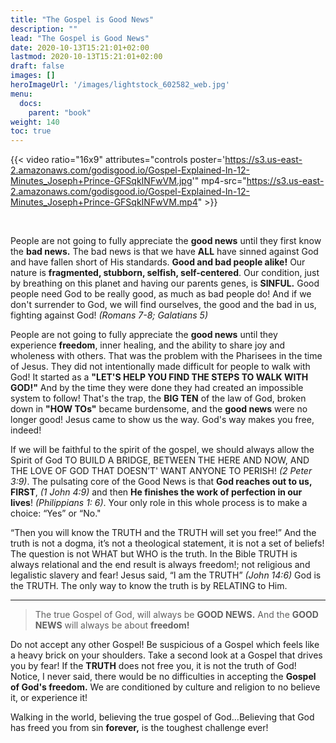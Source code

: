```yaml
---
title: "The Gospel is Good News"
description: ""
lead: "The Gospel is Good News"
date: 2020-10-13T15:21:01+02:00
lastmod: 2020-10-13T15:21:01+02:00
draft: false
images: []
heroImageUrl: '/images/lightstock_602582_web.jpg'
menu:
  docs:
    parent: "book"
weight: 140
toc: true
---
```


{{< video ratio="16x9" attributes="controls poster='https://s3.us-east-2.amazonaws.com/godisgood.io/Gospel-Explained-In-12-Minutes_Joseph+Prince-GFSqkINFwVM.jpg'" mp4-src="https://s3.us-east-2.amazonaws.com/godisgood.io/Gospel-Explained-In-12-Minutes_Joseph+Prince-GFSqkINFwVM.mp4" >}}

<br/>

People are not going to fully appreciate the **good news** until they first know the **bad news.** The bad news is that we have **ALL** have sinned against God and have fallen short of His standards. **Good and bad people alike!** Our nature is **fragmented, stubborn, selfish, self-centered**. Our condition, just by breathing on this planet and having our parents genes, is **SINFUL.** Good people need God to be really good, as much as bad people do! And if we don't surrender to God, we will find ourselves, the good and the bad in us, fighting against God! *(Romans 7-8; Galatians 5)*

People are not going to fully appreciate the **good news** until they experience **freedom**, inner healing, and the ability to share joy and wholeness with others. That was the problem with the Pharisees in the time of Jesus. They did not intentionally made difficult for people to walk with God! It started as a **"LET'S HELP YOU FIND THE STEPS TO WALK WITH GOD!"** And by the time they were done they had created an impossible system to follow! That's the trap, the **BIG TEN** of the law of God, broken down in **"HOW TOs"** became burdensome, and the **good news** were no longer good! Jesus came to show us the way. God's way makes you free, indeed!

If we will be faithful to the spirit of the gospel, we should always allow the Spirit of God TO BUILD A BRIDGE, BETWEEN THE HERE AND NOW, AND THE LOVE OF GOD THAT DOESN’T' WANT ANYONE TO PERISH! *(2 Peter 3:9)*. The pulsating core of the Good News is that **God reaches out to us, FIRST**, *(1 John 4:9)* and then **He finishes the work of perfection in our lives**! *(Philippians 1: 6)*. Your only role in this whole process is to make a choice: “Yes” or “No."

“Then you will know the TRUTH and the TRUTH will set you free!” And the truth is not a dogma, it’s not a theological statement, it is not a set of beliefs! The question is not WHAT but WHO is the truth. In the Bible TRUTH is always relational and the end result is always freedom!; not religious and legalistic slavery and fear! Jesus said, “I am the TRUTH” *(John 14:6)* God is the TRUTH. The only way to know the truth is by RELATING to Him.

----

> The true Gospel of God, will always be **GOOD NEWS.** And the **GOOD NEWS** will always be about **freedom!**

Do not accept any other Gospel! Be suspicious of a Gospel which feels like a heavy brick on your shoulders. Take a second look at a Gospel that drives you by fear! If the **TRUTH** does not free you, it is not the truth of God! Notice, I never said, there would be no difficulties in accepting the **Gospel of God's freedom.** We are conditioned by culture and religion to no believe it, or experience it!

Walking in the world, believing the true gospel of God...Believing that God has freed you from sin **forever,** is the toughest challenge ever!

